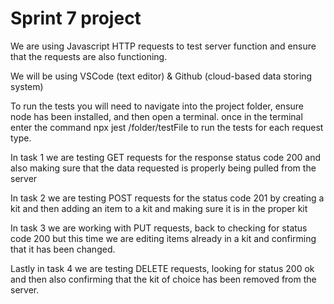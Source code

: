 # Sprint 7 project
We are using Javascript HTTP requests to test server function and ensure that the requests are also functioning.

We will be using VSCode (text editor) & Github (cloud-based data storing system)

To run the tests you will need to navigate into the project folder, ensure node has been installed, and then open a terminal. once in the terminal enter the command npx jest /folder/testFile to run the tests for each request type.

In task 1 we are testing GET requests for the response status code 200 and also making sure that the data requested is properly being pulled from the server

In task 2 we are testing POST requests for the status code 201 by creating a kit and then adding an item to a kit and making sure it is in the proper kit

In task 3 we are working with PUT requests, back to checking for status code 200 but this time we are editing items already in a kit and confirming that it has been changed.

Lastly in task 4 we are testing DELETE requests, looking for status 200 ok and then also confirming that the kit of choice has been removed from the server.